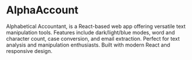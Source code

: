 # AlphaAccount
Alphabetical Accountant, is a React-based web app offering versatile text manipulation tools. Features include dark/light/blue modes, word and character count, case conversion, and email extraction. Perfect for text analysis and manipulation enthusiasts. Built with modern React and responsive design.
